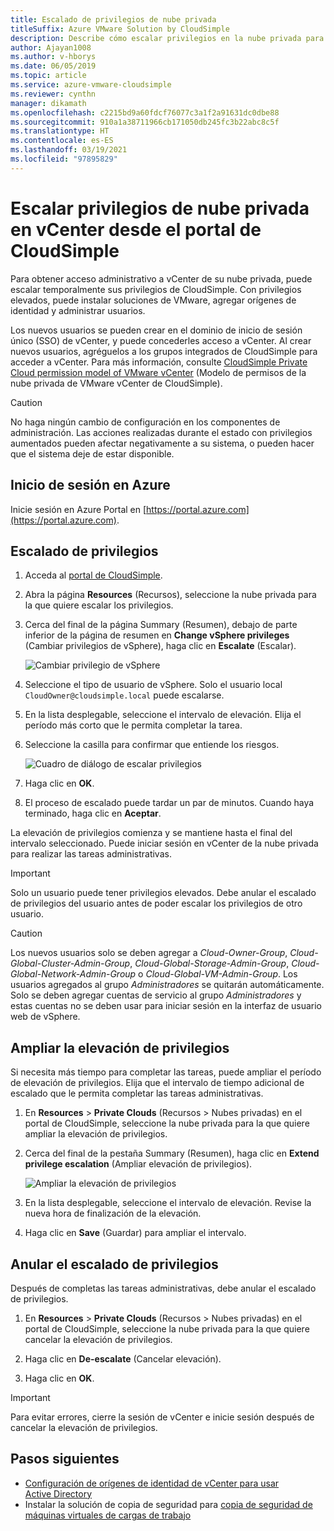 ```yaml
---
title: Escalado de privilegios de nube privada
titleSuffix: Azure VMware Solution by CloudSimple
description: Describe cómo escalar privilegios en la nube privada para las funciones administrativas en vCenter
author: Ajayan1008
ms.author: v-hborys
ms.date: 06/05/2019
ms.topic: article
ms.service: azure-vmware-cloudsimple
ms.reviewer: cynthn
manager: dikamath
ms.openlocfilehash: c2215bd9a60fdcf76077c3a1f2a91631dc0dbe88
ms.sourcegitcommit: 910a1a38711966cb171050db245fc3b22abc8c5f
ms.translationtype: HT
ms.contentlocale: es-ES
ms.lasthandoff: 03/19/2021
ms.locfileid: "97895829"
---
```

# <a name="escalate-private-cloud-vcenter-privileges-from-the-cloudsimple-portal"></a>Escalar privilegios de nube privada en vCenter desde el portal de CloudSimple

Para obtener acceso administrativo a vCenter de su nube privada, puede escalar temporalmente sus privilegios de CloudSimple.  Con privilegios elevados, puede instalar soluciones de VMware, agregar orígenes de identidad y administrar usuarios.

Los nuevos usuarios se pueden crear en el dominio de inicio de sesión único (SSO) de vCenter, y puede concederles acceso a vCenter.  Al crear nuevos usuarios, agréguelos a los grupos integrados de CloudSimple para acceder a vCenter.  Para más información, consulte [CloudSimple Private Cloud permission model of VMware vCenter](./learn-private-cloud-permissions.md) (Modelo de permisos de la nube privada de VMware vCenter de CloudSimple).

> [!CAUTION]
> No haga ningún cambio de configuración en los componentes de administración. Las acciones realizadas durante el estado con privilegios aumentados pueden afectar negativamente a su sistema, o pueden hacer que el sistema deje de estar disponible.

## <a name="sign-in-to-azure"></a>Inicio de sesión en Azure

Inicie sesión en Azure Portal en [https://portal.azure.com](https://portal.azure.com).

## <a name="escalate-privileges"></a>Escalado de privilegios

1. Acceda al [portal de CloudSimple](access-cloudsimple-portal.md).

2. Abra la página **Resources** (Recursos), seleccione la nube privada para la que quiere escalar los privilegios.

3. Cerca del final de la página Summary (Resumen), debajo de parte inferior de la página de resumen en **Change vSphere privileges** (Cambiar privilegios de vSphere), haga clic en **Escalate** (Escalar).

    ![Cambiar privilegio de vSphere](media/escalate-private-cloud-privilege.png)

4. Seleccione el tipo de usuario de vSphere.  Solo el usuario local `CloudOwner@cloudsimple.local` puede escalarse.

5. En la lista desplegable, seleccione el intervalo de elevación. Elija el período más corto que le permita completar la tarea.

6. Seleccione la casilla para confirmar que entiende los riesgos.

    ![Cuadro de diálogo de escalar privilegios](media/escalate-private-cloud-privilege-dialog.png)

7. Haga clic en **OK**.

8. El proceso de escalado puede tardar un par de minutos. Cuando haya terminado, haga clic en **Aceptar**.

La elevación de privilegios comienza y se mantiene hasta el final del intervalo seleccionado.  Puede iniciar sesión en vCenter de la nube privada para realizar las tareas administrativas.

> [!IMPORTANT]
> Solo un usuario puede tener privilegios elevados.  Debe anular el escalado de privilegios del usuario antes de poder escalar los privilegios de otro usuario.

> [!CAUTION]
> Los nuevos usuarios solo se deben agregar a *Cloud-Owner-Group*, *Cloud-Global-Cluster-Admin-Group*, *Cloud-Global-Storage-Admin-Group*, *Cloud-Global-Network-Admin-Group* o *Cloud-Global-VM-Admin-Group*.  Los usuarios agregados al grupo *Administradores* se quitarán automáticamente.  Solo se deben agregar cuentas de servicio al grupo *Administradores* y estas cuentas no se deben usar para iniciar sesión en la interfaz de usuario web de vSphere.

## <a name="extend-privilege-escalation"></a>Ampliar la elevación de privilegios

Si necesita más tiempo para completar las tareas, puede ampliar el período de elevación de privilegios.  Elija que el intervalo de tiempo adicional de escalado que le permita completar las tareas administrativas.

1. En **Resources** > **Private Clouds** (Recursos > Nubes privadas) en el portal de CloudSimple, seleccione la nube privada para la que quiere ampliar la elevación de privilegios.

2. Cerca del final de la pestaña Summary (Resumen), haga clic en **Extend privilege escalation** (Ampliar elevación de privilegios).

    ![Ampliar la elevación de privilegios](media/de-escalate-private-cloud-privilege.png)

3. En la lista desplegable, seleccione el intervalo de elevación. Revise la nueva hora de finalización de la elevación.

4. Haga clic en **Save** (Guardar) para ampliar el intervalo.

## <a name="de-escalate-privileges"></a>Anular el escalado de privilegios

Después de completas las tareas administrativas, debe anular el escalado de privilegios.  

1. En **Resources** > **Private Clouds** (Recursos > Nubes privadas) en el portal de CloudSimple, seleccione la nube privada para la que quiere cancelar la elevación de privilegios.

2. Haga clic en **De-escalate** (Cancelar elevación).

3. Haga clic en **OK**.

> [!IMPORTANT]
> Para evitar errores, cierre la sesión de vCenter e inicie sesión después de cancelar la elevación de privilegios.

## <a name="next-steps"></a>Pasos siguientes

* [Configuración de orígenes de identidad de vCenter para usar Active Directory](./set-vcenter-identity.md)
* Instalar la solución de copia de seguridad para [copia de seguridad de máquinas virtuales de cargas de trabajo](./backup-workloads-veeam.md)
